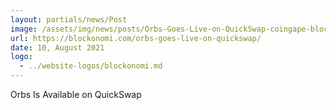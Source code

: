 ```yaml
---
layout: partials/news/Post
image: /assets/img/news/posts/Orbs-Goes-Live-on-QuickSwap-coingape-blockonomi.jpeg
url: https://blockonomi.com/orbs-goes-live-on-quickswap/
date: 10, August 2021
logo: 
  - ../website-logos/blockonomi.md
---
```


Orbs Is Available on QuickSwap
